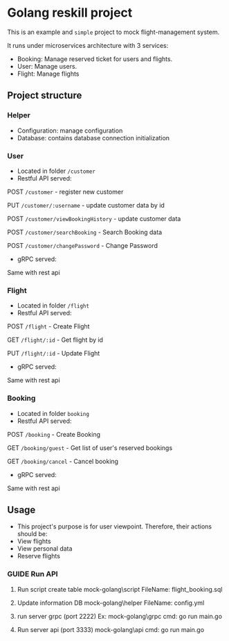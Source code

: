 # Golang reskill project

This is an example and `simple` project to mock flight-management system.

It runs under microservices architecture with 3 services:

- Booking: Manage reserved ticket for users and flights.
- User: Manage users.
- Flight: Manage flights

## Project structure

### Helper

- Configuration: manage configuration
- Database: contains database connection initialization

### User

- Located in folder `/customer`
- Restful API served:

POST `/customer` - register new customer

PUT `/customer/:username` - update customer data by id

POST `/customer/viewBookingHistory` - update customer data

POST `/customer/searchBooking` - Search Booking data

POST `/customer/changePassword` - Change Password

- gRPC served:

Same with rest api

### Flight

- Located in folder `/flight`
- Restful API served:

POST `/flight` - Create Flight

GET `/flight/:id` - Get flight by id

PUT `/flight/:id` - Update Flight



- gRPC served:

Same with rest api

### Booking

- Located in folder `booking`
- Restful API served:

POST `/booking` - Create Booking

GET `/booking/guest` - Get list of user's reserved bookings

GET `/booking/cancel` - Cancel booking

- gRPC served:

Same with rest api
## Usage

- This project's purpose is for user viewpoint. Therefore, their actions should be:
- View flights
- View personal data
- Reserve flights


###  GUIDE Run API
1. Run script create table
   mock-golang\script
   FileName: flight_booking.sql

2. Update information DB
   mock-golang\helper
   FileName: config.yml

3. run server grpc (port 2222)
   Ex: mock-golang\grpc
   cmd: go run main.go

4. Run server api (port 3333)
   mock-golang\api
   cmd: go run main.go